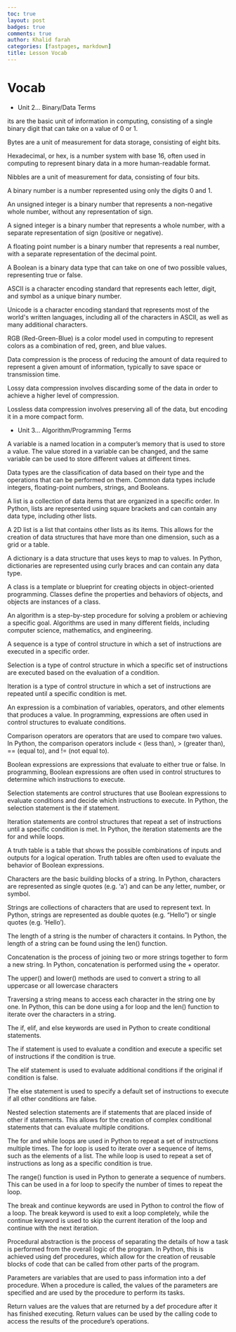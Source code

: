 ```yaml
---
toc: true
layout: post
badges: true
comments: true
author: Khalid farah
categories: [fastpages, markdown]
title: Lesson Vocab
---
```


# Vocab

- Unit 2… Binary/Data Terms

its are the basic unit of information in computing, consisting of a single binary digit that can take on a value of 0 or 1.

Bytes are a unit of measurement for data storage, consisting of eight bits.

Hexadecimal, or hex, is a number system with base 16, often used in computing to represent binary data in a more human-readable format.

Nibbles are a unit of measurement for data, consisting of four bits.

A binary number is a number represented using only the digits 0 and 1.

An unsigned integer is a binary number that represents a non-negative whole number, without any representation of sign.

A signed integer is a binary number that represents a whole number, with a separate representation of sign (positive or negative).

A floating point number is a binary number that represents a real number, with a separate representation of the decimal point.

A Boolean is a binary data type that can take on one of two possible values, representing true or false.

ASCII is a character encoding standard that represents each letter, digit, and symbol as a unique binary number.

Unicode is a character encoding standard that represents most of the world's written languages, including all of the characters in ASCII, as well as many additional characters.

RGB (Red-Green-Blue) is a color model used in computing to represent colors as a combination of red, green, and blue values.

Data compression is the process of reducing the amount of data required to represent a given amount of information, typically to save space or transmission time.

Lossy data compression involves discarding some of the data in order to achieve a higher level of compression.

Lossless data compression involves preserving all of the data, but encoding it in a more compact form.

- Unit 3… Algorithm/Programming Terms

A variable is a named location in a computer’s memory that is used to store a value. The value stored in a variable can be changed, and the same variable can be used to store different values at different times.

Data types are the classification of data based on their type and the operations that can be performed on them. Common data types include integers, floating-point numbers, strings, and Booleans.

A list is a collection of data items that are organized in a specific order. In Python, lists are represented using square brackets and can contain any data type, including other lists.

A 2D list is a list that contains other lists as its items. This allows for the creation of data structures that have more than one dimension, such as a grid or a table.

A dictionary is a data structure that uses keys to map to values. In Python, dictionaries are represented using curly braces and can contain any data type.

A class is a template or blueprint for creating objects in object-oriented programming. Classes define the properties and behaviors of objects, and objects are instances of a class.

An algorithm is a step-by-step procedure for solving a problem or achieving a specific goal. Algorithms are used in many different fields, including computer science, mathematics, and engineering.

A sequence is a type of control structure in which a set of instructions are executed in a specific order.

Selection is a type of control structure in which a specific set of instructions are executed based on the evaluation of a condition.

Iteration is a type of control structure in which a set of instructions are repeated until a specific condition is met.

An expression is a combination of variables, operators, and other elements that produces a value. In programming, expressions are often used in control structures to evaluate conditions.

Comparison operators are operators that are used to compare two values. In Python, the comparison operators include < (less than), > (greater than), == (equal to), and != (not equal to).

Boolean expressions are expressions that evaluate to either true or false. In programming, Boolean expressions are often used in control structures to determine which instructions to execute.

Selection statements are control structures that use Boolean expressions to evaluate conditions and decide which instructions to execute. In Python, the selection statement is the if statement.

Iteration statements are control structures that repeat a set of instructions until a specific condition is met. In Python, the iteration statements are the for and while loops.

A truth table is a table that shows the possible combinations of inputs and outputs for a logical operation. Truth tables are often used to evaluate the behavior of Boolean expressions.

Characters are the basic building blocks of a string. In Python, characters are represented as single quotes (e.g. ‘a’) and can be any letter, number, or symbol.

Strings are collections of characters that are used to represent text. In Python, strings are represented as double quotes (e.g. “Hello”) or single quotes (e.g. ‘Hello’).

The length of a string is the number of characters it contains. In Python, the length of a string can be found using the len() function.

Concatenation is the process of joining two or more strings together to form a new string. In Python, concatenation is performed using the + operator.

The upper() and lower() methods are used to convert a string to all uppercase or all lowercase characters

Traversing a string means to access each character in the string one by one. In Python, this can be done using a for loop and the len() function to iterate over the characters in a string.

The if, elif, and else keywords are used in Python to create conditional statements.

The if statement is used to evaluate a condition and execute a specific set of instructions if the condition is true.

The elif statement is used to evaluate additional conditions if the original if condition is false.

The else statement is used to specify a default set of instructions to execute if all other conditions are false.

Nested selection statements are if statements that are placed inside of other if statements. This allows for the creation of complex conditional statements that can evaluate multiple conditions.

The for and while loops are used in Python to repeat a set of instructions multiple times. The for loop is used to iterate over a sequence of items, such as the elements of a list. The while loop is used to repeat a set of instructions as long as a specific condition is true.

The range() function is used in Python to generate a sequence of numbers. This can be used in a for loop to specify the number of times to repeat the loop.

The break and continue keywords are used in Python to control the flow of a loop. The break keyword is used to exit a loop completely, while the continue keyword is used to skip the current iteration of the loop and continue with the next iteration.

Procedural abstraction is the process of separating the details of how a task is performed from the overall logic of the program. In Python, this is achieved using def procedures, which allow for the creation of reusable blocks of code that can be called from other parts of the program.

Parameters are variables that are used to pass information into a def procedure. When a procedure is called, the values of the parameters are specified and are used by the procedure to perform its tasks.

Return values are the values that are returned by a def procedure after it has finished executing. Return values can be used by the calling code to access the results of the procedure’s operations.
